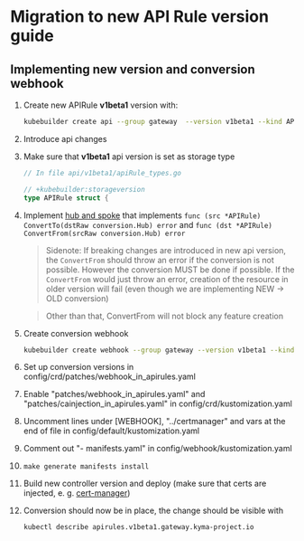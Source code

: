 # Migration to new API Rule version guide

## Implementing new version and conversion webhook

1. Create new APIRule **v1beta1** version with:

    ```sh
    kubebuilder create api --group gateway  --version v1beta1 --kind APIRule
    ```

2. Introduce api changes

3. Make sure that **v1beta1** api version is set as storage type

   ```go
   // In file api/v1beta1/apiRule_types.go

   // +kubebuilder:storageversion
   type APIRule struct {
   ```

4. Implement [hub and spoke](https://book.kubebuilder.io/multiversion-tutorial/conversion-concepts.html) that implements
`func (src *APIRule) ConvertTo(dstRaw conversion.Hub) error` and `func (dst *APIRule) ConvertFrom(srcRaw conversion.Hub) error`

   > Sidenote: If breaking changes are introduced in new api version, the `ConvertFrom` should throw an error if the conversion is not possible. However the conversion MUST be done if possible. If the `ConvertFrom` would just throw an error, creation of the resource in older version will fail (even though we are implementing NEW -> OLD conversion)

   > Other than that, ConvertFrom will not block any feature creation

5. Create conversion webhook

   ```sh
   kubebuilder create webhook --group gateway --version v1beta1 --kind APIRule --conversion
   ```

6. Set up conversion versions in config/crd/patches/webhook_in_apirules.yaml

7. Enable "patches/webhook_in_apirules.yaml" and "patches/cainjection_in_apirules.yaml" in config/crd/kustomization.yaml

8. Uncomment lines under [WEBHOOK], "../certmanager" and vars at the end of file in config/default/kustomization.yaml

9. Comment out "- manifests.yaml" in config/webhook/kustomization.yaml

10. ```make generate manifests install```

11. Build new controller version and deploy (make sure that certs are injected, e. g. [cert-manager](https://github.com/cert-manager/cert-manager/releases/download/v1.9.0/cert-manager.yaml))

12. Conversion should now be in place, the change should be visible with

    ```sh
    kubectl describe apirules.v1beta1.gateway.kyma-project.io
    ```

